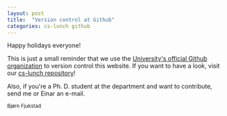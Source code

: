 ```yaml
---
layout: post
title:  "Version control at Github" 
categories: cs-lunch github
---
```


Happy holidays everyone! 

This is just a small reminder that we use the
[University's official Github organization](http://github.com/uit-no) to version
control this website. If you want to have a look, visit our 
[cs-lunch repository](http://github.com/uit-no/cs-lunch)! 

Also, if you're a Ph.  D. student at the department and want to contribute, send
me or Einar an e-mail. 

<small>Bjørn Fjukstad <small>
